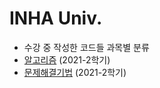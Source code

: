 # INHA Univ.

- 수강 중 작성한 코드들 과목별 분류
- [알고리즘](#Algorithm) (2021-2학기)
- [문제해결기법](#ProblemSolving) (2021-2학기)
